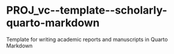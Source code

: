 # PROJ_vc--template--scholarly-quarto-markdown
Template for writing academic reports and manuscripts in Quarto Markdown
